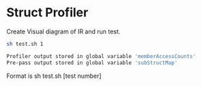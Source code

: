 # Struct Profiler

Create Visual diagram of IR and run test.

```sh
sh test.sh 1

Profiler output stored in global variable 'memberAccessCounts'
Pre-pass output stored in global variable 'subStructMap'
```

Format is sh test.sh [test number]
